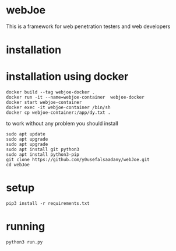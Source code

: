 # webJoe
This is a framework for web penetration testers and web developers

# installation 

<h1>installation using docker</h1>

```
docker build --tag webjoe-docker .
docker run -it --name=webjoe-container  webjoe-docker
docker start webjoe-container
docker exec -it webjoe-container /bin/sh
docker cp webjoe-container:/app/dy.txt .
```
to work without any problem you should install
```
sudo apt update
sudo apt upgrade
sudo apt upgrade
sudo apt install git python3
sudo apt install python3-pip
git clone https://github.com/y0usefalsaadany/webJoe.git
cd webJoe
```

# setup

```
pip3 install -r requirements.txt
```

# running
```
python3 run.py
```
